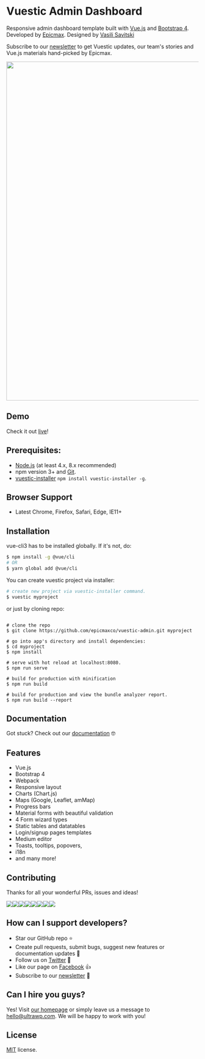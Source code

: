 # Vuestic Admin Dashboard

Responsive admin dashboard template built with [Vue.js](https://vuejs.org) and [Bootstrap 4](https://v4-alpha.getbootstrap.com). Developed by [Epicmax](https://ultrawp.com). Designed by [Vasili Savitski](https://xxsavitski.myportfolio.com/)

Subscribe to our [newsletter](https://ultrawp.com/newsletter) to get Vuestic updates, our team's stories and Vue.js materials hand-picked by Epicmax.

<p align="center">
  <a href="https://vuestic.ultrawp.com" target="_blank">
    <img src="https://i.imgur.com/pMuJVVc.png" align="center" width="888px"/>
  </a>
</p>

## Demo
Check it out [live](https://vuestic.ultrawp.com)!

## Prerequisites:

- [Node.js](https://nodejs.org/en/) (at least 4.x, 8.x recommended)
- npm version 3+ and [Git](https://git-scm.com/).
- [vuestic-installer](https://github.com/epicmaxco/vuestic-installer) `npm install vuestic-installer -g`.

## Browser Support
* Latest Chrome, Firefox, Safari, Edge, IE11+

## Installation

vue-cli3 has to be installed globally. If it's not, do:

```bash
$ npm install -g @vue/cli
# OR
$ yarn global add @vue/cli
```

You can create vuestic project via installer:

``` bash
# create new project via vuestic-installer command.
$ vuestic myproject

```

or just by cloning repo:  

```

# clone the repo
$ git clone https://github.com/epicmaxco/vuestic-admin.git myproject

# go into app's directory and install dependencies:
$ cd myproject
$ npm install

# serve with hot reload at localhost:8080.
$ npm run serve

# build for production with minification
$ npm run build

# build for production and view the bundle analyzer report.
$ npm run build --report
```

## Documentation

Got stuck? Check out our [documentation](https://github.com/epicmaxco/vuestic-admin/wiki) 🤓

## Features
* Vue.js
* Bootstrap 4
* Webpack
* Responsive layout
* Charts (Chart.js)
* Maps (Google, Leaflet, amMap)
* Progress bars
* Material forms with beautiful validation
* 4 Form wizard types
* Static tables and datatables
* Login/signup pages templates
* Medium editor
* Toasts, tooltips, popovers,
* i18n
* and many more!

## Contributing
Thanks for all your wonderful PRs, issues and ideas!

[![](https://sourcerer.io/fame/smartapant/epicmaxco/vuestic-admin/images/0)](https://sourcerer.io/fame/smartapant/epicmaxco/vuestic-admin/links/0)[![](https://sourcerer.io/fame/smartapant/epicmaxco/vuestic-admin/images/1)](https://sourcerer.io/fame/smartapant/epicmaxco/vuestic-admin/links/1)[![](https://sourcerer.io/fame/smartapant/epicmaxco/vuestic-admin/images/2)](https://sourcerer.io/fame/smartapant/epicmaxco/vuestic-admin/links/2)[![](https://sourcerer.io/fame/smartapant/epicmaxco/vuestic-admin/images/3)](https://sourcerer.io/fame/smartapant/epicmaxco/vuestic-admin/links/3)[![](https://sourcerer.io/fame/smartapant/epicmaxco/vuestic-admin/images/4)](https://sourcerer.io/fame/smartapant/epicmaxco/vuestic-admin/links/4)[![](https://sourcerer.io/fame/smartapant/epicmaxco/vuestic-admin/images/5)](https://sourcerer.io/fame/smartapant/epicmaxco/vuestic-admin/links/5)[![](https://sourcerer.io/fame/smartapant/epicmaxco/vuestic-admin/images/6)](https://sourcerer.io/fame/smartapant/epicmaxco/vuestic-admin/links/6)[![](https://sourcerer.io/fame/smartapant/epicmaxco/vuestic-admin/images/7)](https://sourcerer.io/fame/smartapant/epicmaxco/vuestic-admin/links/7)

## How can I support developers?
- Star our GitHub repo :star:
- Create pull requests, submit bugs, suggest new features or documentation updates :wrench:
- Follow us on [Twitter](https://twitter.com/epicmaxco) :feet:
- Like our page on [Facebook](https://www.facebook.com/epicmaxco) :thumbsup:
- Subscribe to our [newsletter](https://ultrawp.com/newsletter) :postbox:

## Can I hire you guys?
Yes!  Visit [our homepage](https://ultrawp.com/) or simply leave us a message to [hello@ultrawp.com](mailto:hello@ultrawp.com). We will be happy to work with you!

## License
[MIT](https://github.com/epicmaxco/vuestic-admin/blob/master/LICENSE) license.
